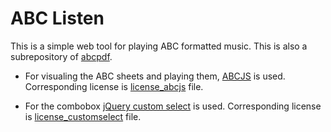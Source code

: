 # ABC Listen

This is a simple web tool for playing ABC formatted music. This is also a subrepository of [abcpdf](https://github.com/furkanturan/abcpdf). 

* For visualing the ABC sheets and playing them, [ABCJS](https://github.com/paulrosen/abcjs) is used. Corresponding license is [license_abcjs](js/license_abcjs.md) file.

* For the combobox [jQuery custom select](http://codepen.io/afalchi82/pen/aNXjgb) is used. Corresponding license is [license_customselect](js/license_customselect.md) file.

